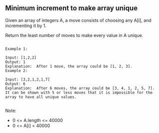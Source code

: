 ## Minimum increment to make array unique

Given an array of integers A, a move consists of choosing any A[i], and incrementing it by 1.

Return the least number of moves to make every value in A unique.

```

Example 1:

Input: [1,2,2]
Output: 1
Explanation:  After 1 move, the array could be [1, 2, 3].
Example 2:

Input: [3,2,1,2,1,7]
Output: 6
Explanation:  After 6 moves, the array could be [3, 4, 1, 2, 5, 7].
It can be shown with 5 or less moves that it is impossible for the array to have all unique values.
 
```
Note:  

- 0 <= A.length <= 40000
- 0 <= A[i] < 40000
